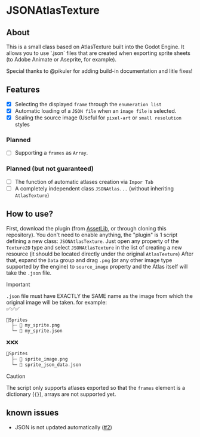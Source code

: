 # JSONAtlasTexture
## About
This is a small class based on AtlasTexture built into the Godot Engine.
It allows you to use '.json` files that are created when exporting sprite sheets (to Adobe Animate or Aseprite, for example).

Special thanks to @pikuler for adding build-in documentation and litle fixes! 

## Features
  - [x] Selecting the displayed `frame` through the `enumeration list`
  - [x] Automatic loading of a `JSON file` when an `image file` is selected.
  - [x] Scaling the source image (Useful for `pixel-art` or `small resolution` styles
### Planned
  - [ ] Supporting a `frames` as `Array`.
### Planned (but not guaranteed)
  - [ ] The function of automatic atlases creation via `Impor Tab`
  - [ ] A completely independent class `JSONAtlas...` (without inheriting `AtlasTexture`)

## How to use?
First, download the plugin (from [AssetLib](https://godotengine.org/asset-library/asset/4058), or through cloning this repository).
You don't need to enable anything, the "plugin" is 1 script defining a new class: `JSONAtlasTexture`.
Just open any property of the `Texture2D` type and select `JSONAtlasTexture` in the list of creating a new resource (it should be located directly under the original `AtlasTexture`)
After that, expand the `Data` group and drag `.png` (or any other image type supported by the engine) to `source_image` property and the Atlas itself will take the `.json` file.
> [!IMPORTANT]
> `.json` file must have EXACTLY the SAME name as the image from which the original image will be taken.
> for example:\
> ✅✅✅
> ```go
> 📁Sprites
>   ├─ 🎨 my_sprite.png
>   └─ 📃 my_sprite.json
> ```
> ❌❌❌
> ```go
> 📁Sprites
>   ├─ 🎨 sprite_image.png
>   └─ 📃 sprite_json_data.json
> ```

> [!CAUTION]
> The script only supports atlases exported so that the `frames` element is a dictionary (`{}`), arrays are not supported yet.

## known issues
- JSON is not updated automatically ([#2](https://github.com/NickSteinGames/json-atlas/issues/2#issue-3105885503))

